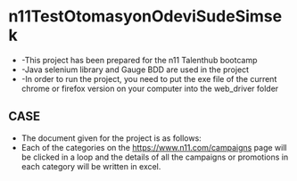 # n11TestOtomasyonOdeviSudeSimsek
* -This project has been prepared for the n11 Talenthub bootcamp
* -Java selenium library and Gauge BDD are used in the project
* -In order to run the project, you need to put the exe file of the current chrome or firefox version on your computer into the web_driver folder

## CASE
* The document given for the project is as follows:
* Each of the categories on the https://www.n11.com/campaigns page will be clicked in a loop and the details of all the campaigns or promotions in each category will be written in excel.
